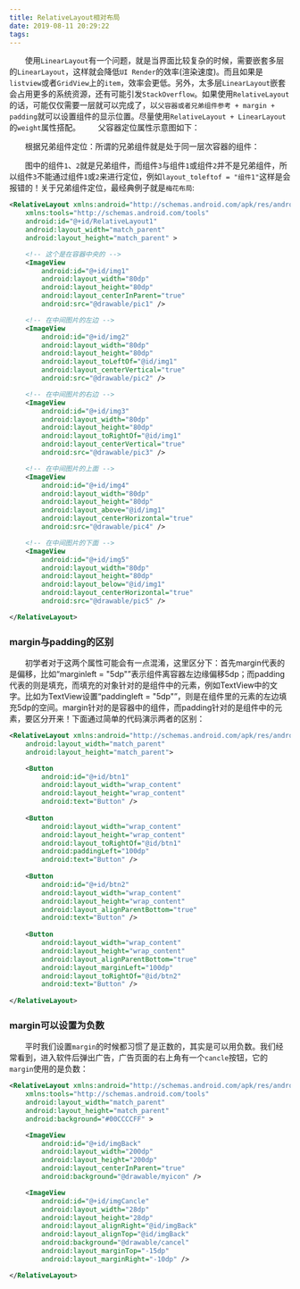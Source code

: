 ```yaml
---
title: RelativeLayout相对布局
date: 2019-08-11 20:29:22
tags:
---
```

&emsp;&emsp;使用`LinearLayout`有一个问题，就是当界面比较复杂的时候，需要嵌套多层的`LinearLayout`，这样就会降低`UI Render`的效率(渲染速度)。而且如果是`listview`或者`GridView`上的`item`，效率会更低。另外，太多层`LinearLayout`嵌套会占用更多的系统资源，还有可能引发`StackOverflow`。如果使用`RelativeLayout`的话，可能仅仅需要一层就可以完成了，以`父容器或者兄弟组件参考 + margin + padding`就可以设置组件的显示位置。尽量使用`RelativeLayout + LinearLayout`的`weight`属性搭配。
&emsp;&emsp;父容器定位属性示意图如下：

&emsp;&emsp;根据兄弟组件定位：所谓的兄弟组件就是处于同一层次容器的组件：

&emsp;&emsp;图中的组件`1`、`2`就是兄弟组件，而组件`3`与组件`1`或组件`2`并不是兄弟组件，所以组件`3`不能通过组件`1`或`2`来进行定位，例如`layout_toleftof = "组件1"`这样是会报错的！关于兄弟组件定位，最经典例子就是`梅花布局`:

``` xml
<RelativeLayout xmlns:android="http://schemas.android.com/apk/res/android"
    xmlns:tools="http://schemas.android.com/tools"
    android:id="@+id/RelativeLayout1"
    android:layout_width="match_parent"
    android:layout_height="match_parent" >

    <!-- 这个是在容器中央的 -->
    <ImageView
        android:id="@+id/img1"
        android:layout_width="80dp"
        android:layout_height="80dp"
        android:layout_centerInParent="true"
        android:src="@drawable/pic1" />

    <!-- 在中间图片的左边 -->
    <ImageView
        android:id="@+id/img2"
        android:layout_width="80dp"
        android:layout_height="80dp"
        android:layout_toLeftOf="@id/img1"
        android:layout_centerVertical="true"
        android:src="@drawable/pic2" />

    <!-- 在中间图片的右边 -->
    <ImageView
        android:id="@+id/img3"
        android:layout_width="80dp"
        android:layout_height="80dp"
        android:layout_toRightOf="@id/img1"
        android:layout_centerVertical="true"
        android:src="@drawable/pic3" />

    <!-- 在中间图片的上面 -->
    <ImageView
        android:id="@+id/img4"
        android:layout_width="80dp"
        android:layout_height="80dp"
        android:layout_above="@id/img1"
        android:layout_centerHorizontal="true"
        android:src="@drawable/pic4" />

    <!-- 在中间图片的下面 -->
    <ImageView
        android:id="@+id/img5"
        android:layout_width="80dp"
        android:layout_height="80dp"
        android:layout_below="@id/img1"
        android:layout_centerHorizontal="true"
        android:src="@drawable/pic5" />

</RelativeLayout>
```

### margin与padding的区别

&emsp;&emsp;初学者对于这两个属性可能会有一点混淆，这里区分下：首先margin代表的是偏移，比如“marginleft = "5dp"”表示组件离容器左边缘偏移5dp；而padding代表的则是填充，而填充的对象针对的是组件中的元素，例如TextView中的文字。比如为TextView设置“paddingleft = "5dp"”，则是在组件里的元素的左边填充5dp的空间。margin针对的是容器中的组件，而padding针对的是组件中的元素，要区分开来！下面通过简单的代码演示两者的区别：

``` xml
<RelativeLayout xmlns:android="http://schemas.android.com/apk/res/android"
    android:layout_width="match_parent"
    android:layout_height="match_parent">

    <Button
        android:id="@+id/btn1"
        android:layout_width="wrap_content"
        android:layout_height="wrap_content"
        android:text="Button" />
​
    <Button
        android:layout_width="wrap_content"
        android:layout_height="wrap_content"
        android:layout_toRightOf="@id/btn1"
        android:paddingLeft="100dp"
        android:text="Button" />
​
    <Button
        android:id="@+id/btn2"
        android:layout_width="wrap_content"
        android:layout_height="wrap_content"
        android:layout_alignParentBottom="true"
        android:text="Button" />
​
    <Button
        android:layout_width="wrap_content"
        android:layout_height="wrap_content"
        android:layout_alignParentBottom="true"
        android:layout_marginLeft="100dp"
        android:layout_toRightOf="@id/btn2"
        android:text="Button" />
​
</RelativeLayout>
```

### margin可以设置为负数

&emsp;&emsp;平时我们设置`margin`的时候都习惯了是正数的，其实是可以用负数。我们经常看到，进入软件后弹出广告，广告页面的右上角有一个`cancle`按钮，它的`margin`使用的是负数：

``` xml
<RelativeLayout xmlns:android="http://schemas.android.com/apk/res/android"
    xmlns:tools="http://schemas.android.com/tools"
    android:layout_width="match_parent"
    android:layout_height="match_parent"
    android:background="#00CCCCFF" >

    <ImageView
        android:id="@+id/imgBack"
        android:layout_width="200dp"
        android:layout_height="200dp"
        android:layout_centerInParent="true"
        android:background="@drawable/myicon" />

    <ImageView
        android:id="@+id/imgCancle"
        android:layout_width="28dp"
        android:layout_height="28dp"
        android:layout_alignRight="@id/imgBack"
        android:layout_alignTop="@id/imgBack"
        android:background="@drawable/cancel"
        android:layout_marginTop="-15dp"
        android:layout_marginRight="-10dp" />

</RelativeLayout>
```